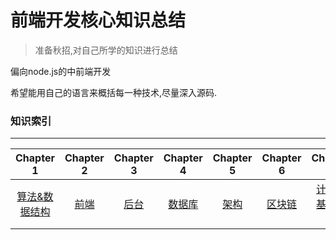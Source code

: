 # 前端开发核心知识总结
> 准备秋招,对自己所学的知识进行总结

偏向node.js的中前端开发

希望能用自己的语言来概括每一种技术,尽量深入源码.

### 知识索引
-----
| Chapter 1 | Chapter 2 | Chapter 3 | Chapter 4 | Chapter 5 |  Chapter 6 |  Chapter 7 |
| :--------: | :---------: | :---------: | :---------: |:---------: | :---------: | :---------: |
|  [算法&数据结构](./algorithm&data-structure) | [前端](./front-end) | [后台](./back-end) | [数据库](./database) | [架构](./architecture) | [区块链](./block-chain) | [计算机基础知识](./foundation) |
